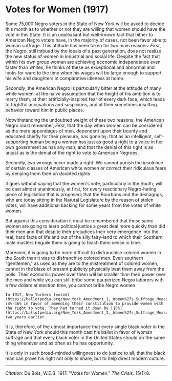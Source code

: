 # Votes for Women (1917)

Some 75,000 Negro voters in the State of New York will be asked to decide this month as to whether or not they are willing that women should have the vote in this State. It is an unpleas­ant but well-known fact that hither­ to American Negro voters have, in the majority of cases, not been favor able to woman suffrage. This attitude has been taken for two main reasons: *First*, the Negro, still imbued by the ideals of a past genera­tion, does not realize the new status of women in industrial and social life. Despite the fact that within his own­ group women are achieving economic independence even faster than whites, he thinks of these as excep­tional and abnormal and looks for­ ward to the time when his wages will be large enough to support his wife and daughters in comparative idleness at home.

*Secondly*, the American Negro is particularly bitter at the attitude of many white women: at the naive assumption that the height of his am­bition is to marry them, at their arti­ficially-inspired fear of every dark face, which leads to frightful accusa­tions and suspicions, and at their sometimes insulting behavior toward him in public places.

Notwithstanding the undoubted weight of these two reasons, the American Negro must remember, *First*, that the day when women can be considered as the mere appendages of men, dependent upon their bounty and educated chiefly for their pleasure, has gone by; that as an in­telligent, self-supporting human be­ing a woman has just as good a right to a voice in her own government as has any man; and that the denial of this right is as unjust as is the denial of the right to vote to American Negroes.

Secondly, two wrongs never made a right. We cannot punish the insolence of certain classes of American white women or correct their ridicu­lous fears by denying them their un­ doubted rights.

It goes without saying that the women's vote, particularly in the South, will be cast almost unanimously, at first, for every reactionary Negro-hating piece of legislation that is proposed; that the Bourbons and the demagogs, who are today sitting in the Natural Legislature by the reason of stolen votes, will have additional backing for some years from the votes of white women.

But against this consideration it must be remembered that these same women are going to learn political justice a great deal more quickly than did their men and that despite their prejudices their very emergence into the real, hard facts of life and out of the silly fairy-land to which their Southern male masters beguile them is going to teach them sense in time.

Moreover, it is going to be more difficult to disfranchise colored women in the South than it was to disfranchise colored men. Even southern "gentlemen," as used as they are to the mistreatment of colored wom­en, cannot in the blaze of present publicity physically beat them away from the polls. Their economic power over them will be smaller than their power over the men and while you can still bribe some pauperized Negro laborers with a few dollars at election time, you cannot bribe Negro women.

```{margin}
In 1917, New Yorkers [voted](https://ballotpedia.org/New_York_Amendment_1,_Women%27s_Suffrage_Measure_(1917)) 54%-46% in favor of amending their constitution to provide women with the right to vote. They had turned it down by [15%](https://ballotpedia.org/New_York_Amendment_2,_Women%27s_Suffrage_Measure_(1915)) two years earlier.
```

It is, therefore, of the utmost importance that every single black voter in the State of New York should this month cast his ballot in favor of woman suffrage and that every black voter in the United States should do the same thing whenever and as often as he has opportunity.



It is only in such broad-minded willingness to do justice to all, that the black man can prove his right not only to share, but to help direct modern culture.

__________
*Citation:* Du Bois, W.E.B. 1917. "Votes for Women." *The Crisis*. 15(1):8.
